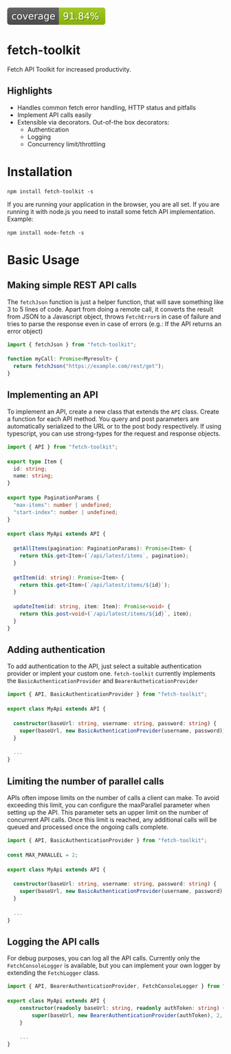 ![Coverage](./badges/badges.svg)

# fetch-toolkit
Fetch API Toolkit for increased productivity.

## Highlights

 * Handles common fetch error handling, HTTP status and pitfalls
 * Implement API calls easily
 * Extensible via decorators. Out-of-the box decorators:
   * Authentication
   * Logging
   * Concurrency limit/throttling

# Installation

`npm install fetch-toolkit -s`

If you are running your application in the browser, you are all set. If you are running it with node.js you need to install some fetch API implementation. Example:

`npm install node-fetch -s`

# Basic Usage

## Making simple REST API calls

The `fetchJson` function is just a helper function, that will save something like 3 to 5 lines of code. Apart from doing a remote call, it converts the result  from JSON to a Javascript object, throws `FetchError`s in case of failure and tries to parse the response even in case of errors (e.g.: If the API returns an error object)

```typescript
import { fetchJson } from "fetch-toolkit";

function myCall: Promise<Myresult> {
  return fetchJson("https://example.com/rest/get");
}

```


## Implementing an API

To implement an API, create a new class that extends the `API` class. Create a function for each API method. You query and post parameters are automatically serialized to the URL or to the post body respectively. If using typescript, you can use strong-types for the request and response objects.

```typescript
import { API } from "fetch-toolkit";

export type Item {
  id: string;
  name: string;
}

export type PaginationParams {
  "max-items": number | undefined;
  "start-index": number | undefined;
}

export class MyApi extends API {

  getAllItems(pagination: PaginationParams): Promise<Item> {
    return this.get<Item>(`/api/latest/items`, pagination);
  }

  getItem(id: string): Promise<Item> {
    return this.get<Item>(`/api/latest/items/${id}`);
  }

  updateItem(id: string, item: Item): Promise<void> {
    return this.post<void>(`/api/latest/items/${id}`, item);
  }
}
```

## Adding authentication

To add authentication to the API, just select a suitable authentication provider or implent your custom one. `fetch-toolkit` currently implements the `BasicAuthenticationProvider` and `BearerAutheticationProvider`

```typescript
import { API, BasicAuthenticationProvider } from "fetch-toolkit";

export class MyApi extends API {

  constructor(baseUrl: string, username: string, password: string) {
    super(baseUrl, new BasicAuthenticationProvider(username, password));
  }

  ...
}
```

## Limiting the number of parallel calls

APIs often impose limits on the number of calls a client can make. To avoid exceeding this limit, you can configure the maxParallel parameter when setting up the API. This parameter sets an upper limit on the number of concurrent API calls. Once this limit is reached, any additional calls will be queued and processed once the ongoing calls complete.

```typescript
import { API, BasicAuthenticationProvider } from "fetch-toolkit";

const MAX_PARALLEL = 2;

export class MyApi extends API {

  constructor(baseUrl: string, username: string, password: string) {
    super(baseUrl, new BasicAuthenticationProvider(username, password), MAX_PARALLEL);
  }

  ...
}
```

## Logging the API calls

For debug purposes, you can log all the API calls. Currently only the `FetchConsoleLogger` is available, but you can implement your own logger by extending the `FetchLogger` class.

```typescript
import { API, BearerAuthenticationProvider, FetchConsoleLogger } from "fetch-toolkit";

export class MyApi extends API {
    constructor(readonly baseUrl: string, readonly authToken: string) {
        super(baseUrl, new BearerAuthenticationProvider(authToken), 2, new FetchConsoleLogger());
    }

    ...
}
```
